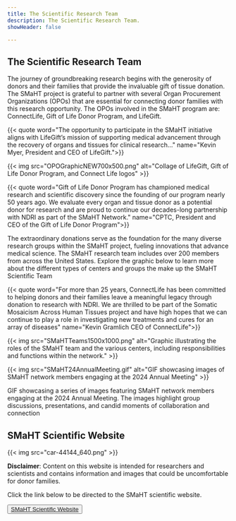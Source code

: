 ```yaml
---
title: The Scientific Research Team
description: The Scientific Research Team.
showHeader: false

---
```


## The Scientific Research Team

The journey of groundbreaking research begins with the generosity of donors and their families that provide the invaluable gift of tissue donation. The SMaHT project is grateful to partner with several Organ Procurement Organizations (OPOs) that are essential for connecting donor families with this research opportunity. The OPOs involved in the SMaHT program are: ConnectLife, Gift of Life Donor Program, and LifeGift.

{{< quote word="The opportunity to participate in the SMaHT initiative aligns with LifeGift’s mission of supporting medical advancement through the recovery of organs and tissues for clinical research..." name="Kevin Myer, President and CEO of LifeGift.">}}

{{< img src="OPOGraphicNEW700x500.png"  alt="Collage of LifeGift, Gift of Life Donor Program, and Connect Life logos" >}}

{{< quote word="Gift of Life Donor Program has championed medical research and scientific discovery since the founding of our program nearly 50 years ago. We evaluate every organ and tissue donor as a potential donor for research and are proud to continue our decades-long partnership with NDRI as part of the SMaHT Network." name="CPTC, President and CEO of the Gift of Life Donor Program">}}

The extraordinary donations serve as the foundation for the many diverse research groups within the SMaHT project, fueling innovations that advance medical science. The SMaHT research team includes over 200 members from across the United States. Explore the graphic below to learn more about the different types of centers and groups the make up the SMaHT Scientific Team

{{< quote word="For more than 25 years, ConnectLife has been committed to helping donors and their families leave a meaningful legacy through donation to research with NDRI. We are thrilled to be part of the Somatic Mosaicism Across Human Tissues project and have high hopes that we can continue to play a role in investigating new treatments and cures for an array of diseases" name="Kevin Gramlich CEO of ConnectLife">}}

{{< img src="SMaHTTeams1500x1000.png" alt="Graphic illustrating the roles of the SMaHT team and the various centers, including responsibilities and functions within the network." >}}

{{< img src="SMaHT24AnnualMeeting.gif" alt="GIF showcasing images of SMaHT network members engaging at the 2024 Annual Meeting" >}}

GIF showcasing a series of images featuring SMaHT network members engaging at the 2024 Annual Meeting. The images highlight group discussions, presentations, and candid moments of collaboration and connection

## SMaHT Scientific Website

{{< img src="car-44144_640.png" >}}

**Disclaimer**: Content on this website is intended for researchers and scientists and contains information and images that could be uncomfortable for donor families.

Click the link below to be directed to the SMaHT scientific website.

<button class="to-main">[SMaHT Scientific Website](https://smaht.org)</button>
